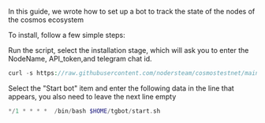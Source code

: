 In this guide, we wrote how to set up a bot to track the state of the nodes of the cosmos ecosystem

To install, follow a few simple steps:

Run the script, select the installation stage, which will ask you to enter the NodeName, API_token,and telegram chat id.
```php
curl -s https://raw.githubusercontent.com/nodersteam/cosmostestnet/main/tgbot/parametrs > parametrs.sh && chmod +x parametrs.sh && ./parametrs.sh
```

Select the "Start bot" item and enter the following data in the line that appears, you also need to leave the next line empty

```php
*/1 * * * *  /bin/bash $HOME/tgbot/start.sh
```
